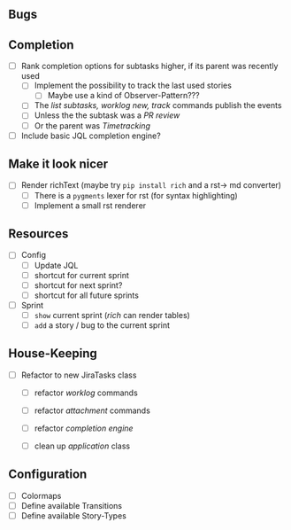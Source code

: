 ## Bugs

## Completion
+ [ ] Rank completion options for subtasks higher, if its parent was recently used
  + [ ] Implement the possibility to track the last used stories
    + [ ] Maybe use a kind of Observer-Pattern???
  + [ ] The _list subtasks, worklog new, track_ commands publish the events
  + [ ] Unless the the subtask was a _PR review_
  + [ ] Or the parent was _Timetracking_
+ [ ] Include basic JQL completion engine?

## Make it look nicer
+ [ ] Render richText (maybe try `pip install rich` and a rst-> md converter)
  + [ ] There is a `pygments` lexer for rst (for syntax highlighting)
  + [ ] Implement a small rst renderer

## Resources
+ [ ] Config
  + [ ] Update JQL
  + [ ] shortcut for current sprint
  + [ ] shortcut for next sprint?
  + [ ] shortcut for all future sprints
+ [ ] Sprint
  + [ ] `show` current sprint (_rich_ can render tables)
  + [ ] `add` a story / bug to the current sprint

## House-Keeping
+ [ ] Refactor to new JiraTasks class
  + [ ] refactor _worklog_ commands
  + [ ] refactor _attachment_ commands
  + [ ] refactor _completion engine_
  + [ ] clean up _application_ class


## Configuration
+ [ ] Colormaps
+ [ ] Define available Transitions
+ [ ] Define available Story-Types
